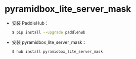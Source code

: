 # pyramidbox_lite_server_mask
* 安装 PaddleHub：

    ```bash
    $ pip install --upgrade paddlehub
    ```

* 安装 pyramidbox_lite_server_mask：

    ```bash
    $ hub install pyramidbox_lite_server_mask
    ```
